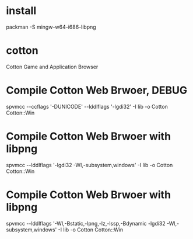# install
  
  packman -S mingw-w64-i686-libpng

# cotton
Cotton Game and Application Browser

  # Compile Cotton Web Brwoer, DEBUG
  spvmcc --ccflags '-DUNICODE' --lddlflags '-lgdi32' -I lib -o Cotton Cotton::Win
  
  # Compile Cotton Web Brwoer with libpng
  spvmcc --lddlflags '-lgdi32 -Wl,-subsystem,windows' -I lib -o Cotton Cotton::Win
  
  # Compile Cotton Web Brwoer with libpng
  spvmcc --lddlflags '-Wl,-Bstatic,-lpng,-lz,-lssp,-Bdynamic -lgdi32 -Wl,-subsystem,windows' -I lib -o Cotton Cotton::Win
